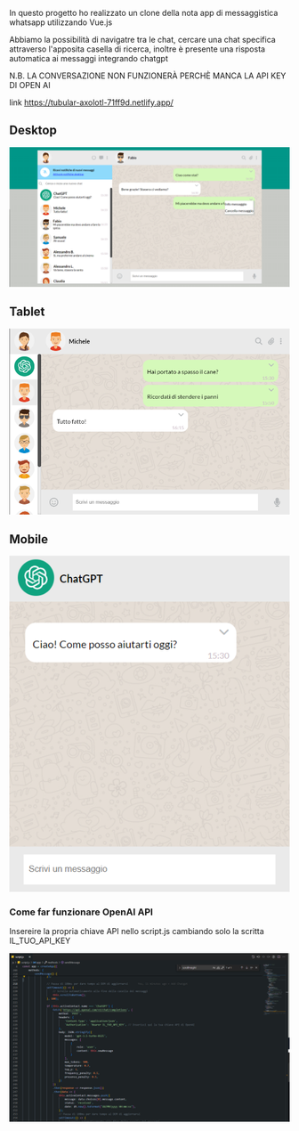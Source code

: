 In questo progetto ho realizzato un clone della nota app di messaggistica whatsapp utilizzando Vue.js

Abbiamo la possibilità di  navigatre tra le chat, cercare una chat specifica attraverso l'apposita casella di ricerca, inoltre è presente una risposta automatica ai messaggi integrando chatgpt

N.B. LA CONVERSAZIONE NON FUNZIONERÀ PERCHÈ MANCA LA API KEY DI OPEN AI

link https://tubular-axolotl-71ff9d.netlify.app/

## Desktop

<img src="screenshot/Screenshot 2024-03-18 161041.png" alt="">

## Tablet

<img src="screenshot/Screenshot 2024-03-18 160705.png" alt="">

## Mobile

<img src="screenshot/Screenshot 2024-03-18 160830.png" alt="">

### Come far funzionare OpenAI API
Insereire la propria chiave API nello script.js cambiando solo la scritta IL_TUO_API_KEY

<img src="screenshot/Screenshot 2024-03-18 161544.png" alt="">
